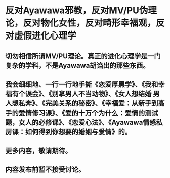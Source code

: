 <!---
- 👋 Hi, I’m @Anti-Ayawawa-82f7
- 👀 I’m interested in ...
- 🌱 I’m currently learning ...
- 💞️ I’m looking to collaborate on ...
- 📫 How to reach me ...

<!---
Anti-Ayawawa-82f7/Anti-Ayawawa-82f7 is a ✨ special ✨ repository because its `README.md` (this file) appears on your GitHub profile.
You can click the Preview link to take a look at your changes.
--->
# 反对Ayawawa邪教，反对MV/PU伪理论，反对物化女性，反对畸形幸福观，反对虚假进化心理学
## 切勿相信所谓MV/PU理论。真正的进化心理学是一门复杂的学科，不是Ayawawa胡诌出的那些东西。
## 我会细细地、一行一行地手撕《恋爱厚黑学》、《我和幸福有个误会》、《别拿男人不当动物》、《女人想结婚 男人想私奔》、《完美关系的秘密》、《幸福爱：从新手到高手的爱情修习课》、《爱的十万个为什么：爱情的测试题，女人的必修课》、《恋爱心法》、《Ayawawa情感私房课：如何得到你想要的婚姻与爱情》的。
## 更多内容，敬请期待。
## 内容发布前暂不接受讨论。
